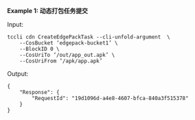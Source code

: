**Example 1: 动态打包任务提交**



Input: 

```
tccli cdn CreateEdgePackTask --cli-unfold-argument  \
    --CosBucket ‘edgepack-bucket1’ \
    --BlockID 0 \
    --CosUriTo ‘/out/app_out.apk’ \
    --CosUriFrom ‘/apk/app.apk’
```

Output: 
```
{
    "Response": {
        "RequestId": "19d1096d-a4e8-4607-bfca-840a3f515378"
    }
}
```

